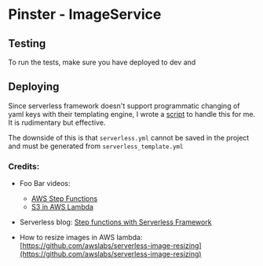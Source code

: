 # Pinster - ImageService


## Testing
To run the tests, make sure you have deployed to dev and

## Deploying

Since serverless framework doesn't support programmatic changing of yaml keys with their templating
engine, I wrote a [script](serverless.rb) to handle this for me. It is rudimentary but effective.

The downside of this is that `serverless.yml` cannot be saved in the project and must be generated from
 `serverless_template.yml`

### Credits:

* Foo Bar videos: 
  * [AWS Step Functions](https://www.youtube.com/watch?v=9MKL5Jr2zZ4&list=PLGyRwGktEFqd_YBnm5Zxzw9GP1OnEFO_U)
  * [S3 in AWS Lambda](https://www.youtube.com/watch?v=Lnv9QCRGiMs&list=PLGyRwGktEFqcU7hnjdB08zpBasQcBcz82)
  
* Serverless blog: [Step functions with Serverless Framework](https://serverless.com/blog/how-to-manage-your-aws-step-functions-with-serverless/)

* How to resize images in AWS lambda: [https://github.com/awslabs/serverless-image-resizing](https://github.com/awslabs/serverless-image-resizing)